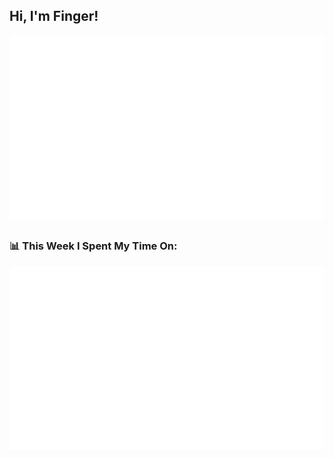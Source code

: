 <h2> Hi, I'm Finger!</h2>

<img align="right" src="https://raw.githubusercontent.com/spianmo/github-stats/master/generated/overview.svg#gh-light-mode-only">

<!-- <img align="right" height="160em" src="https://github-readme-stats-eight-theta.vercel.app/api/top-langs/?username=spianmo&layout=compact&langs_count=8&theme=algolia"/>	 -->
	
```go
package main

type Me struct {
	Name   string
	Job    string
	Code   string
	Skills string
}

func main() {
	me := &Me{
		Name:   "Finger",
		Job:    "Client-side Engineer",
		Code:   "Java, Kotlin, C#, Rust and C++ and Others",
		Skills: "Android, Security, Cross-platform client, NLP, CV, ASR ^o^",
	}
	_ = me
}
```


<h3>📊 This Week I Spent My Time On:</h3>
<img align='right' src="https://raw.githubusercontent.com/spianmo/github-stats/master/generated/languages.svg#gh-light-mode-only">

<!--START_SECTION:waka-->

```txt
Dart                           8 hrs 11 mins   ██████████▓░░░░░░░░░░░░░░   42.22 %
C++                            2 hrs 51 mins   ███▓░░░░░░░░░░░░░░░░░░░░░   14.76 %
Kotlin                         2 hrs 13 mins   ███░░░░░░░░░░░░░░░░░░░░░░   11.47 %
Python                         1 hr 22 mins    █▓░░░░░░░░░░░░░░░░░░░░░░░   07.11 %
YAML                           1 hr 9 mins     █▒░░░░░░░░░░░░░░░░░░░░░░░   05.94 %
```

<!--END_SECTION:waka-->
